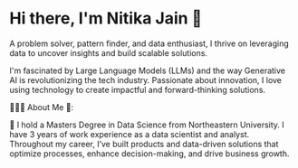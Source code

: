 # Hi there, I'm Nitika Jain 👋

A problem solver, pattern finder, and data enthusiast, I thrive on leveraging data to uncover insights and build scalable solutions.

I'm fascinated by Large Language Models (LLMs) and the way Generative AI is revolutionizing the tech industry.
Passionate about innovation, I love using technology to create impactful and forward-thinking solutions.


👨‍🎓💼 About Me 🎒:

🔭 I hold a Masters Degree in Data Science from Northeastern University. I have 3 years of work experience as a data scientist and analyst.
Throughout my career, I’ve built  products and data-driven solutions that optimize processes, enhance decision-making, and drive business growth.
